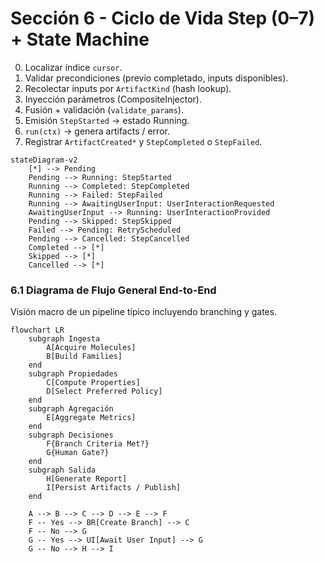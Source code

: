 # Sección 6 - Ciclo de Vida Step (0–7) + State Machine

0. Localizar índice `cursor`.
1. Validar precondiciones (previo completado, inputs disponibles).
2. Recolectar inputs por `ArtifactKind` (hash lookup).
3. Inyección parámetros (CompositeInjector).
4. Fusión + validación (`validate_params`).
5. Emisión `StepStarted` → estado Running.
6. `run(ctx)` → genera artifacts / error.
7. Registrar `ArtifactCreated*` y `StepCompleted` o `StepFailed`.

```mermaid
stateDiagram-v2
    [*] --> Pending
    Pending --> Running: StepStarted
    Running --> Completed: StepCompleted
    Running --> Failed: StepFailed
    Running --> AwaitingUserInput: UserInteractionRequested
    AwaitingUserInput --> Running: UserInteractionProvided
    Pending --> Skipped: StepSkipped
    Failed --> Pending: RetryScheduled
    Pending --> Cancelled: StepCancelled
    Completed --> [*]
    Skipped --> [*]
    Cancelled --> [*]
```

### 6.1 Diagrama de Flujo General End‑to‑End

Visión macro de un pipeline típico incluyendo branching y gates.

```mermaid
flowchart LR
    subgraph Ingesta
        A[Acquire Molecules]
        B[Build Families]
    end
    subgraph Propiedades
        C[Compute Properties]
        D[Select Preferred Policy]
    end
    subgraph Agregación
        E[Aggregate Metrics]
    end
    subgraph Decisiones
        F{Branch Criteria Met?}
        G{Human Gate?}
    end
    subgraph Salida
        H[Generate Report]
        I[Persist Artifacts / Publish]
    end

    A --> B --> C --> D --> E --> F
    F -- Yes --> BR[Create Branch] --> C
    F -- No --> G
    G -- Yes --> UI[Await User Input] --> G
    G -- No --> H --> I
```

